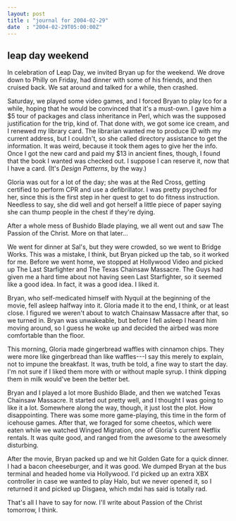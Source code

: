 ```yaml
---
layout: post
title : "journal for 2004-02-29"
date  : "2004-02-29T05:00:00Z"
---
```



## leap day weekend

In celebration of Leap Day, we invited Bryan up for the weekend.  We drove down to Philly on Friday, had dinner with some of his friends, and then cruised back.  We sat around and talked for a while, then crashed.

Saturday, we played some video games, and I forced Bryan to play Ico for a while, hoping that he would be convinced that it's a must-own.  I gave him a $5 tour of packages and class inheritance in Perl, which was the supposed justification for the trip, kind of.  That done with, we got some ice cream, and I renewed my library card.  The librarian wanted me to produce ID with my current address, but I couldn't, so she called directory assistance to get the information.  It was weird, because it took them ages to give her the info. Once I got the new card and paid my $13 in ancient fines, though, I found that the book I wanted was checked out.  I suppose I can reserve it, now that I have a card.  (It's _Design Patterns_, by the way.)

Gloria was out for a lot of the day; she was at the Red Cross, getting certified to perform CPR and use a defibrillator.  I was pretty psyched for her, since this is the first step in her quest to get to do fitness instruction.  Needless to say, she did well and got herself a little piece of paper saying she can thump people in the chest if they're dying.

After a whole mess of Bushido Blade playing, we all went out and saw The Passion of the Christ.  More on that later...

We went for dinner at Sal's, but they were crowded, so we went to Bridge Works. This was a mistake, I think, but Bryan picked up the tab, so it worked for me. Before we went home, we stopped at Hollywood Video and picked up The Last Starfighter and The Texas Chainsaw Massacre.  The Guys had given me a hard time about not having seen Last Starfighter, so it seemed like a good idea.  In fact, it was a good idea.  I liked it.

Bryan, who self-medicated himself with Nyquil at the beginning of the movie, fell asleep halfway into it.  Gloria made it to the end, I think, or at least close.  I figured we weren't about to watch Chainsaw Massacre after that, so we turned in.  Bryan was unwakeable, but before I fell asleep I heard him moving around, so I guess he woke up and decided the airbed was more comfortable than the floor.

This morning, Gloria made gingerbread waffles with cinnamon chips.  They were more like gingerbread than like waffles---I say this merely to explain, not to impune the breakfast.  It was, truth be told, a fine way to start the day.  I'm not sure if I liked them more with or without maple syrup.  I think dipping them in milk would've been the better bet.

Bryan and I played a lot more Bushido Blade, and then we watched Texas Chainsaw Massacre.  It started out pretty well, and I thought I was going to like it a lot.  Somewhere along the way, though, it just lost the plot.  How disappointing.  There was some more game-playing, this time in the form of icehouse games.  After that, we foraged for some cheetos, which were eaten while we watched Winged Migration, one of Gloria's current Netflix rentals.  It was quite good, and ranged from the awesome to the awesomely disturbing.

After the movie, Bryan packed up and we hit Golden Gate for a quick dinner.  I had a bacon cheeseburger, and it was good.  We dumped Bryan at the bus terminal and headed home via Hollywood.  I'd picked up an extra XBX controller in case we wanted to play Halo, but we never opened it, so I returned it and picked up Disgaea, which mdxi has said is totally rad.

That's all I have to say for now.  I'll write about Passion of the Christ tomorrow, I think.

